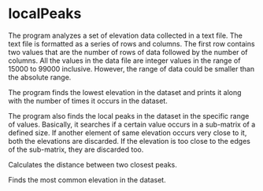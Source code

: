 # localPeaks

The program analyzes a set of elevation data collected in a text file. The text file is formatted as a series of rows and columns. The first row contains two values that are the number of rows of data followed by the number of columns. All the values in the data file are integer values in the range of 15000 to 99000 inclusive. However, the range of data could be smaller than the absolute range.

The program finds the lowest elevation in the dataset and prints it along with the number of times it occurs in the dataset.

The program also finds the local peaks in the dataset in the specific range of values. Basically, it searches if a certain value occurs in a sub-matrix of a defined size. If another element of same elevation occurs very close to it, both the elevations are discarded. If the elevation is too close to the edges of the sub-matrix, they are discarded too.

Calculates the distance between two closest peaks.

Finds the most common elevation in the dataset.
